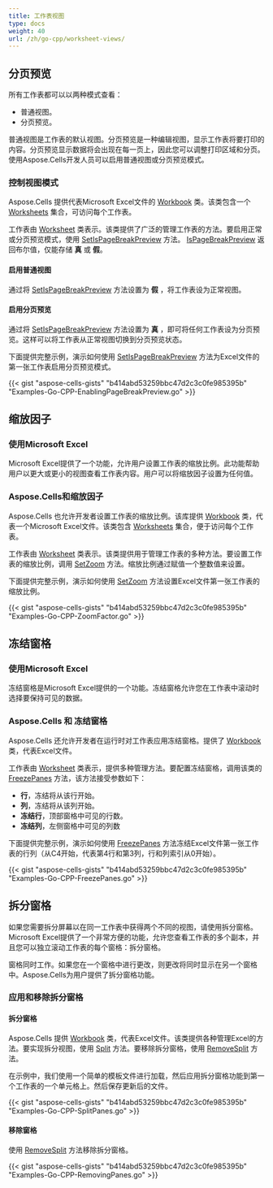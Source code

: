 ```yaml
---
title: 工作表视图
type: docs
weight: 40
url: /zh/go-cpp/worksheet-views/
---
```


## **分页预览**

所有工作表都可以以两种模式查看：

- 普通视图。
- 分页预览。

普通视图是工作表的默认视图。分页预览是一种编辑视图，显示工作表将要打印的内容。分页预览显示数据将会出现在每一页上，因此您可以调整打印区域和分页。使用Aspose.Cells开发人员可以启用普通视图或分页预览模式。

### **控制视图模式**

Aspose.Cells 提供代表Microsoft Excel文件的 [Workbook](https://reference.aspose.com/cells/go-cpp/workbook/) 类。该类包含一个 [Worksheets](https://reference.aspose.com/cells/go-cpp/worksheetcollection/) 集合，可访问每个工作表。

工作表由 [Worksheet](https://reference.aspose.com/cells/go-cpp/worksheet/) 类表示。该类提供了广泛的管理工作表的方法。要启用正常或分页预览模式，使用 [SetIsPageBreakPreview](https://reference.aspose.com/cells/go-cpp/worksheet/setispagebreakpreview/) 方法。 [IsPageBreakPreview](https://reference.aspose.com/cells/go-cpp/worksheet/ispagebreakpreview/) 返回布尔值，仅能存储 **真** 或 **假**。

#### **启用普通视图**

通过将 [SetIsPageBreakPreview](https://reference.aspose.com/cells/go-cpp/worksheet/setispagebreakpreview/) 方法设置为 **假** ，将工作表设为正常视图。

#### **启用分页预览**

通过将 [SetIsPageBreakPreview](https://reference.aspose.com/cells/go-cpp/worksheet/setispagebreakpreview/) 方法设置为 **真** ，即可将任何工作表设为分页预览。这样可以将工作表从正常视图切换到分页预览状态。

下面提供完整示例，演示如何使用 [SetIsPageBreakPreview](https://reference.aspose.com/cells/go-cpp/worksheet/setispagebreakpreview/) 方法为Excel文件的第一张工作表启用分页预览模式。

{{< gist "aspose-cells-gists" "b414abd53259bbc47d2c3c0fe985395b" "Examples-Go-CPP-EnablingPageBreakPreview.go" >}}

## **缩放因子**

### **使用Microsoft Excel**

Microsoft Excel提供了一个功能，允许用户设置工作表的缩放比例。此功能帮助用户以更大或更小的视图查看工作表内容。用户可以将缩放因子设置为任何值。

### **Aspose.Cells和缩放因子**

Aspose.Cells 也允许开发者设置工作表的缩放比例。该库提供 [Workbook](https://reference.aspose.com/cells/go-cpp/workbook/) 类，代表一个Microsoft Excel文件。该类包含 [Worksheets](https://reference.aspose.com/cells/go-cpp/worksheetcollection/) 集合，便于访问每个工作表。

工作表由 [Worksheet](https://reference.aspose.com/cells/go-cpp/worksheet/) 类表示。该类提供用于管理工作表的多种方法。要设置工作表的缩放比例，调用 [SetZoom](https://reference.aspose.com/cells/go-cpp/worksheet/setzoom/) 方法。缩放比例通过赋值一个整数值来设置。

下面提供完整示例，演示如何使用 [SetZoom](https://reference.aspose.com/cells/go-cpp/worksheet/setzoom/) 方法设置Excel文件第一张工作表的缩放比例。

{{< gist "aspose-cells-gists" "b414abd53259bbc47d2c3c0fe985395b" "Examples-Go-CPP-ZoomFactor.go" >}}

## **冻结窗格**

### **使用Microsoft Excel**

冻结窗格是Microsoft Excel提供的一个功能。冻结窗格允许您在工作表中滚动时选择要保持可见的数据。

### **Aspose.Cells 和 冻结窗格**

Aspose.Cells 还允许开发者在运行时对工作表应用冻结窗格。提供了 [Workbook](https://reference.aspose.com/cells/go-cpp/workbook/) 类，代表Excel文件。

工作表由 [Worksheet](https://reference.aspose.com/cells/go-cpp/worksheet/) 类表示，提供多种管理方法。要配置冻结窗格，调用该类的 [FreezePanes](https://reference.aspose.com/cells/go-cpp/worksheet/freezepanes_int_int_int_int/) 方法，该方法接受参数如下：

- **行**，冻结将从该行开始。
- **列**，冻结将从该列开始。
- **冻结行**，顶部窗格中可见的行数。
- **冻结列**，左侧窗格中可见的列数

下面提供完整示例，演示如何使用 [FreezePanes](https://reference.aspose.com/cells/go-cpp/worksheet/freezepanes_int_int_int_int/) 方法冻结Excel文件第一张工作表的行列（从C4开始，代表第4行和第3列，行和列索引从0开始）。

{{< gist "aspose-cells-gists" "b414abd53259bbc47d2c3c0fe985395b" "Examples-Go-CPP-FreezePanes.go" >}}

## **拆分窗格**

如果您需要拆分屏幕以在同一工作表中获得两个不同的视图，请使用拆分窗格。Microsoft Excel提供了一个非常方便的功能，允许您查看工作表的多个副本，并且您可以独立滚动工作表的每个窗格：拆分窗格。

窗格同时工作。如果您在一个窗格中进行更改，则更改将同时显示在另一个窗格中。Aspose.Cells为用户提供了拆分窗格功能。

### **应用和移除拆分窗格**

#### **拆分窗格**

Aspose.Cells 提供 [Workbook](https://reference.aspose.com/cells/go-cpp/workbook/) 类，代表Excel文件。该类提供各种管理Excel的方法。要实现拆分视图，使用 [Split](https://reference.aspose.com/cells/go-cpp/worksheet/split/) 方法。要移除拆分窗格，使用 [RemoveSplit](https://reference.aspose.com/cells/go-cpp/worksheet/removesplit/) 方法。

在示例中，我们使用一个简单的模板文件进行加载，然后应用拆分窗格功能到第一个工作表的一个单元格上。然后保存更新后的文件。

{{< gist "aspose-cells-gists" "b414abd53259bbc47d2c3c0fe985395b" "Examples-Go-CPP-SplitPanes.go" >}}

#### **移除窗格**

使用 [RemoveSplit](https://reference.aspose.com/cells/go-cpp/worksheet/removesplit/) 方法移除拆分窗格。

{{< gist "aspose-cells-gists" "b414abd53259bbc47d2c3c0fe985395b" "Examples-Go-CPP-RemovingPanes.go" >}}
